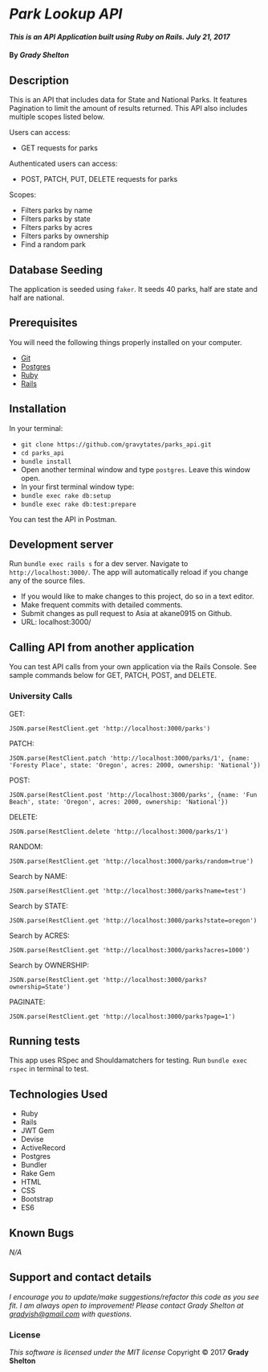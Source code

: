 # _Park Lookup API_

#### _This is an API Application built using Ruby on Rails.  July 21, 2017_

#### By _**Grady Shelton**_

## Description

This is an API that includes data for State and National Parks. It features Pagination to limit the amount of results returned. This API also includes multiple scopes listed below.

Users can access:
- GET requests for parks

Authenticated users can access:
- POST, PATCH, PUT, DELETE requests for parks

Scopes:
- Filters parks by name
- Filters parks by state
- Filters parks by acres
- Filters parks by ownership
- Find a random park

## Database Seeding

The application is seeded using `faker`.  It seeds 40 parks, half are state and half are national.

## Prerequisites

You will need the following things properly installed on your computer.

* [Git](https://git-scm.com/)
* [Postgres](https://www.postgresql.org/)
* [Ruby](https://www.ruby-lang.org/en/downloads/)
* [Rails](http://rubyonrails.org/)

## Installation

In your terminal:
* `git clone https://github.com/gravytates/parks_api.git`
* `cd parks_api`
* `bundle install`
* Open another terminal window and type `postgres`.  Leave this window open.
* In your first terminal window type:
* `bundle exec rake db:setup`
* `bundle exec rake db:test:prepare`

You can test the API in Postman.

## Development server

Run `bundle exec rails s` for a dev server. Navigate to `http://localhost:3000/`. The app will automatically reload if you change any of the source files.

* If you would like to make changes to this project, do so in a text editor.
* Make frequent commits with detailed comments.
* Submit changes as pull request to Asia at akane0915 on Github.
* URL: localhost:3000/

## Calling API from another application
You can test API calls from your own application via the Rails Console.  See sample commands below for GET, PATCH, POST, and DELETE.

### University Calls

GET:
```
JSON.parse(RestClient.get 'http://localhost:3000/parks')
```


PATCH:
```
JSON.parse(RestClient.patch 'http://localhost:3000/parks/1', {name: 'Foresty Place', state: 'Oregon', acres: 2000, ownership: 'National'})
```

POST:
```
JSON.parse(RestClient.post 'http://localhost:3000/parks', {name: 'Fun Beach', state: 'Oregon', acres: 2000, ownership: 'National'})
```

DELETE:
```
JSON.parse(RestClient.delete 'http://localhost:3000/parks/1')
```

RANDOM:
```
JSON.parse(RestClient.get 'http://localhost:3000/parks/random=true')
```

Search by NAME:
```
JSON.parse(RestClient.get 'http://localhost:3000/parks?name=test')
```

Search by STATE:
```
JSON.parse(RestClient.get 'http://localhost:3000/parks?state=oregon')
```

Search by ACRES:
```
JSON.parse(RestClient.get 'http://localhost:3000/parks?acres=1000')
```

Search by OWNERSHIP:
```
JSON.parse(RestClient.get 'http://localhost:3000/parks?ownership=State')
```

PAGINATE:
```
JSON.parse(RestClient.get 'http://localhost:3000/parks?page=1')
```

## Running tests

This app uses RSpec and Shouldamatchers for testing.
Run `bundle exec rspec` in terminal to test.

## Technologies Used

* Ruby
* Rails
* JWT Gem
* Devise
* ActiveRecord
* Postgres
* Bundler
* Rake Gem
* HTML
* CSS
* Bootstrap
* ES6

## Known Bugs
_N/A_

## Support and contact details
_I encourage you to update/make suggestions/refactor this code as you see fit. I am always open to improvement! Please contact Grady Shelton at gradyish@gmail.com with questions._

### License
*This software is licensed under the MIT license*
Copyright © 2017 **Grady Shelton**
